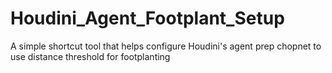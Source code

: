 # Houdini_Agent_Footplant_Setup
 A simple shortcut tool that helps configure Houdini's agent prep chopnet to use distance threshold for footplanting
